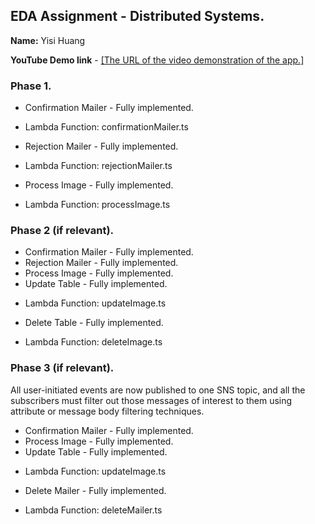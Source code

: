 ## EDA Assignment - Distributed Systems.

__Name:__ Yisi Huang

__YouTube Demo link__ - [\[The URL of the video demonstration of the app.\]](https://youtu.be/9TxDmmn_4Gk?si=wDJFCXme_MR11A2W)


### Phase 1.

+ Confirmation Mailer - Fully implemented.
- Lambda Function: confirmationMailer.ts
+ Rejection Mailer - Fully implemented.
- Lambda Function: rejectionMailer.ts
+ Process Image - Fully implemented.
- Lambda Function: processImage.ts

### Phase 2 (if relevant).

+ Confirmation Mailer - Fully implemented.
+ Rejection Mailer - Fully implemented.
+ Process Image - Fully implemented.
+ Update Table - Fully implemented.
- Lambda Function: updateImage.ts
+ Delete Table - Fully implemented.
- Lambda Function: deleteImage.ts

### Phase 3 (if relevant).

All user-initiated events are now published to one SNS topic, and all the subscribers must filter out those messages of interest to them using attribute or message body filtering techniques.

+ Confirmation Mailer - Fully implemented.
+ Process Image - Fully implemented.
+ Update Table - Fully implemented.
- Lambda Function: updateImage.ts
+ Delete Mailer - Fully implemented.
- Lambda Function: deleteMailer.ts

